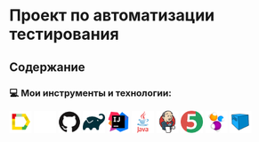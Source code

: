 # Проект по автоматизации тестирования
## Содержание

### 💻 Мои инструменты и технологии:

<p align="left">
<img align="center" src="readMe/Allure_Report.svg" height="40" width="40">
<img align="center" src="readMe/cropped-Group-5-1.svg" height="40" width="40">
<img align="center" src="readMe/github-original.svg" height="40" width="40">
<img align="center" src="readMe/gradle-original.svg" height="40" width="40">
<img align="center" src="readMe/intellij-original.svg" height="40" width="40">
<img align="center" src="readMe/java-original-wordmark.svg" height="40" width="40">
<img align="center" src="readMe/jenkins-original.svg" height="40" width="40">
<img align="center" src="readMe/junit-original.svg" height="40" width="40">
<img align="center" src="readMe/Selenide.svg" height="40" width="40">
<img align="center" src="readMe/Selenoid.svg" height="40" width="40">
</p>
